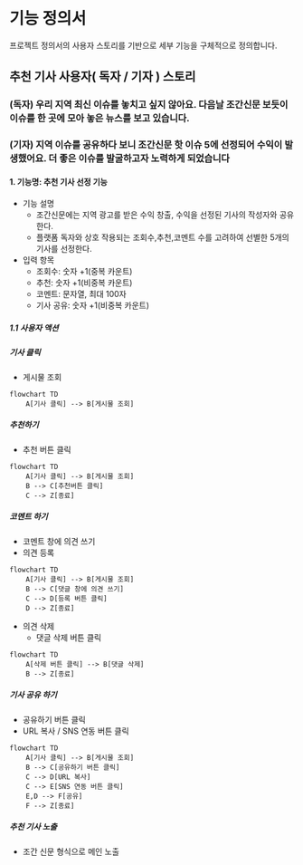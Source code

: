 # 기능 정의서

프로젝트 정의서의 사용자 스토리를 기반으로 세부 기능을 구체적으로 정의합니다.

## 추천 기사 사용자( 독자 / 기자 ) 스토리

### (독자) 우리 지역 최신 이슈를 놓치고 싶지 않아요. 다음날 조간신문 보듯이 이슈를 한 곳에 모아 놓은 뉴스를 보고 있습니다.

### (기자) 지역 이슈를 공유하다 보니 조간신문 핫 이슈 5에 선정되어 수익이 발생했어요. 더 좋은 이슈를 발굴하고자 노력하게 되었습니다

#### 1. 기능명: 추천 기사 선정 기능

- 기능 설명
  - 조간신문에는 지역 광고를 받은 수익 창출, 수익을 선정된 기사의 작성자와 공유한다.
  - 플랫폼 독자와 상호 작용되는 조회수,추천,코멘트 수를 고려하여 선별한 5개의 기사를 선정한다.
- 입력 항목
  - 조회수: 숫자 +1(중복 카운트)
  - 추천: 숫자 +1(비중복 카운트)
  - 코멘트: 문자열, 최대 100자
  - 기사 공유: 숫자 +1(비중복 카운트)

##### 1.1 사용자 액션

##### 기사 클릭

- 게시물 조회

```mermaid
flowchart TD
    A[기사 클릭] --> B[게시물 조회]
```

##### 추천하기

- 추천 버튼 클릭

```mermaid
flowchart TD
    A[기사 클릭] --> B[게시물 조회]
    B --> C[추천버튼 클릭]
    C --> Z[종료]
```

##### 코멘트 하기

- 코멘트 창에 의견 쓰기
- 의견 등록

```mermaid
flowchart TD
    A[기사 클릭] --> B[게시물 조회]
    B --> C[댓글 창에 의견 쓰기]
    C --> D[등록 버튼 클릭]
    D --> Z[종료]
```

- 의견 삭제
  - 댓글 삭제 버튼 클릭

```mermaid
flowchart TD
    A[삭제 버튼 클릭] --> B[댓글 삭제]
    B --> Z[종료]
```

##### 기사 공유 하기

- 공유하기 버튼 클릭
- URL 복사 / SNS 연동 버튼 클릭

```mermaid
flowchart TD
    A[기사 클릭] --> B[게시물 조회]
    B --> C[공유하기 버튼 클릭]
    C --> D[URL 복사]
    C --> E[SNS 연동 버튼 클릭]
    E,D --> F[공유]
    F --> Z[종료]
```

##### 추천 기사 노출

- 조간 신문 형식으로 메인 노출
